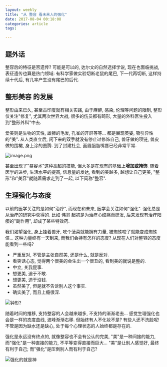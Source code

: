 ```yaml
---
layout: weekly
title: "从 整容 看未来人的强化"
date: 2017-08-04 00:18:08
categories: article
tags:

---
```


## 题外话

整容后的特征是否遗传? 可能是可以的, 达尔文的自然选择学说, 现在也面临挑战, 表征遗传也算是热门领域: 有科学家做实验切断老鼠的尾巴, 下一代再切断, 这样持续十代后, 有几率产生没有尾巴的后代.

## 整形美容 的发展

整形由来已久, 甚至古印度就有相关实践, 由于麻醉, 感染, 伦理等问题的限制, 整形仅关注"修复", 尤其两次世界大战, 很多的伤员都有畸形, 大量的外科医生投入到"整形外科"中去.

爱美则是生物的天性, 雄狮的毛发, 孔雀的开屏等等... 都是展现英姿, 吸引异性的"美". 从人类直立后, 闲下来的双手就没有停止过修饰自己, 兽牙做的项链, 兽皮做的围裙, 身上涂的图腾. 到了封建社会, 画眉胭脂嘴唇已经非常平常.

![image.png](http://upload-images.jianshu.io/upload_images/1286586-d4400c239f661a51.png?imageMogr2/auto-orient/strip%7CimageView2/2/w/1240)

甚至出现了"易容术"这种高超的技能, 但大多是在现有的基础上**增加或掩饰**. 随着医学的进步, 生活水平的提高, 信息量的发达, 看到的美越多, 越想让自己更美, "整形"和"美容"就随着需求走到了一起, 以下简称"整容".

## 生理强化与态度

以前的医学关注的是如何"治疗", 而现在和未来, 医学会关注如何"强化". 强化总是从治疗的研究中获得的. 比如 伟哥 起初是为治疗心绞痛而研发, 后来发现有治疗阳痿的"副作用", 却成了某些特效药.

我们渴望强化, 身上挂着兽牙, 吃个菠菜就能拥有力量, 被蜘蛛咬了就能变成蜘蛛侠... 这种力量终有一天到来, 而我们会持有怎样的态度? 从现在人们对整容的态度能看到一些吗?

- 严重反对, 不管是主张自然美, 还是什么, 就是反对.
- 看笑话心态, 觉得两个很美的会生出一个很丑的, 看到美的就说是整的.
- 中立, 关我屁事.
- 想更美, 迫于不敢.
- 想更美, 迫于没钱.
- 虽然美了, 但是就不告诉别人这个事实.
- 确实美了, 而且上瘾很深.

![钟形?](http://upload-images.jianshu.io/upload_images/1286586-7c81366d3075dbe9.png?imageMogr2/auto-orient/strip%7CimageView2/2/w/1240)

随着时间的推移, 支持整容的人会越来越多, 不支持的渐渐老去... 感觉生理强化也会是一样的态度曲线, 波峰渐渐右移. 但始终有人不化妆不是? 有些人还不洗脸呢! 不管是因为缺水还是缺心, 处于每个心理状态的人始终都是存在的.

强化是永远没有终点的, 就像整容也不会有公认的完美, "美"是一种间接的能力, 而"强化"是一种直接的能力, 不平等变得直接而巨大... "美"是让别人感觉好, 最终有利于自己; 而"强化"是压倒别人而有利于自己?

![强化的就是神](http://upload-images.jianshu.io/upload_images/1286586-4891f90f2fcf2456.png?imageMogr2/auto-orient/strip%7CimageView2/2/w/1240)

